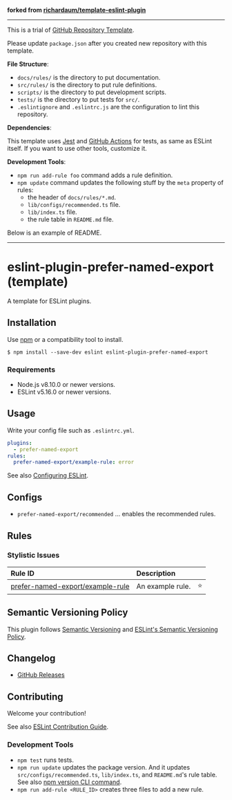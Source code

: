 **forked from [richardaum/template-eslint-plugin](https://github.com/richardaum/template-eslint-plugin)**

---

This is a trial of [GitHub Repository Template](https://github.blog/2019-06-06-generate-new-repositories-with-repository-templates/).

Please update `package.json` after you created new repository with this template.

**File Structure**:

- `docs/rules/` is the directory to put documentation.
- `src/rules/` is the directory to put rule definitions.
- `scripts/` is the directory to put development scripts.
- `tests/` is the directory to put tests for `src/`.
- `.eslintignore` and `.eslintrc.js` are the configuration to lint this repository.

**Dependencies**:

This template uses [Jest](https://jestjs.io/) and [GitHub Actions](https://github.co.jp/features/actions) for tests, as same as ESLint itself. If you want to use other tools, customize it.

**Development Tools**:

- `npm run add-rule foo` command adds a rule definition.
- `npm update` command updates the following stuff by the `meta` property of rules:
  - the header of `docs/rules/*.md`.
  - `lib/configs/recommended.ts` file.
  - `lib/index.ts` file.
  - the rule table in `README.md` file.

Below is an example of README.

---

# eslint-plugin-prefer-named-export (template)

<!--
[![npm version](https://img.shields.io/npm/v/eslint-plugin-prefer-named-export.svg)](https://www.npmjs.com/package/eslint-plugin-prefer-named-export)
[![Downloads/month](https://img.shields.io/npm/dm/eslint-plugin-prefer-named-export.svg)](http://www.npmtrends.com/eslint-plugin-prefer-named-export)
[![Build Status](https://travis-ci.org/richardaum/eslint-plugin-prefer-named-export.svg?branch=master)](https://travis-ci.org/richardaum/eslint-plugin-prefer-named-export)
[![Coverage Status](https://codecov.io/gh/richardaum/eslint-plugin-prefer-named-export/branch/master/graph/badge.svg)](https://codecov.io/gh/richardaum/eslint-plugin-prefer-named-export)
[![Dependency Status](https://david-dm.org/richardaum/eslint-plugin-prefer-named-export.svg)](https://david-dm.org/richardaum/eslint-plugin-prefer-named-export)
-->

A template for ESLint plugins.

## Installation

Use [npm](https://www.npmjs.com/) or a compatibility tool to install.

```
$ npm install --save-dev eslint eslint-plugin-prefer-named-export
```

### Requirements

- Node.js v8.10.0 or newer versions.
- ESLint v5.16.0 or newer versions.

## Usage

Write your config file such as `.eslintrc.yml`.

```yml
plugins:
  - prefer-named-export
rules:
  prefer-named-export/example-rule: error
```

See also [Configuring ESLint](https://eslint.org/docs/user-guide/configuring).

## Configs

- `prefer-named-export/recommended` ... enables the recommended rules.

## Rules

<!--RULE_TABLE_BEGIN-->

### Stylistic Issues

| Rule ID                                           | Description      |     |
| :------------------------------------------------ | :--------------- | :-: |
| [prefer-named-export/example-rule](./docs/rules/example-rule.md) | An example rule. | ⭐️ |

<!--RULE_TABLE_END-->

## Semantic Versioning Policy

This plugin follows [Semantic Versioning](http://semver.org/) and [ESLint's Semantic Versioning Policy](https://github.com/eslint/eslint#semantic-versioning-policy).

## Changelog

- [GitHub Releases]()

## Contributing

Welcome your contribution!

See also [ESLint Contribution Guide](https://eslint.org/docs/developer-guide/contributing/).

### Development Tools

- `npm test` runs tests.
- `npm run update` updates the package version. And it updates `src/configs/recommended.ts`, `lib/index.ts`, and `README.md`'s rule table. See also [npm version CLI command](https://docs.npmjs.com/cli/version).
- `npm run add-rule <RULE_ID>` creates three files to add a new rule.
